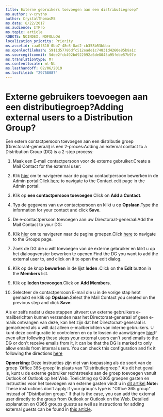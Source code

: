```yaml
---
title: Externe gebruikers toevoegen aan een distributiegroep?
ms.author: v-crytho
author: CrystalThomasMS
ms.date: 8/22/2017
ms.audience: ITPro
ms.topic: article
ROBOTS: NOINDEX, NOFOLLOW
localization_priority: Priority
ms.assetid: caa0f310-0bb7-48e3-8ad2-cb358b53bbba
ms.openlocfilehash: 5911d57786dfc512eade1c74831d4260e85b8a1c
ms.sourcegitcommit: 5dee2fcb492bd922092a6de8045a95febe57b97e
ms.translationtype: MT
ms.contentlocale: nl-NL
ms.lasthandoff: 02/06/2019
ms.locfileid: "29758087"
---
```

# <a name="adding-external-users-to-a-distribution-group"></a><span data-ttu-id="d3a84-102">Externe gebruikers toevoegen aan een distributiegroep?</span><span class="sxs-lookup"><span data-stu-id="d3a84-102">Adding external users to a Distribution Group?</span></span>

<span data-ttu-id="d3a84-103">Een extern contactpersoon toevoegen aan een distributie groep (Directoraat-generaal) is een 2-proces:</span><span class="sxs-lookup"><span data-stu-id="d3a84-103">Adding an external contact to a Distribution Group (DG) is a 2-step process:</span></span>
  
1. <span data-ttu-id="d3a84-104">Maak een E-mail contactpersoon voor de externe gebruiker:</span><span class="sxs-lookup"><span data-stu-id="d3a84-104">Create a Mail Contact for the external user:</span></span>
    
1. <span data-ttu-id="d3a84-105">Klik [hier](https://admin.microsoft.com/adminportal/home#/Contact) om te navigeren naar de pagina contactpersoon bewerken in de Admin portal.</span><span class="sxs-lookup"><span data-stu-id="d3a84-105">Click [here](https://admin.microsoft.com/adminportal/home#/Contact) to navigate to the Contact edit page in the Admin portal.</span></span> 
    
2. <span data-ttu-id="d3a84-106">Klik op **een contactpersoon toevoegen**.</span><span class="sxs-lookup"><span data-stu-id="d3a84-106">Click on **Add a Contact**.</span></span>
    
3. <span data-ttu-id="d3a84-107">Typ de gegevens van uw contactpersoon en klikt u op **Opslaan**.</span><span class="sxs-lookup"><span data-stu-id="d3a84-107">Type the information for your contact and click **Save**.</span></span>
    
2. <span data-ttu-id="d3a84-108">De e-contactpersoon toevoegen aan uw Directoraat-generaal:</span><span class="sxs-lookup"><span data-stu-id="d3a84-108">Add the Mail Contact to your DG:</span></span>
    
1. <span data-ttu-id="d3a84-109">Klik [hier](https://admin.microsoft.com/adminportal/home#/groups) om te navigeren naar de pagina groepen.</span><span class="sxs-lookup"><span data-stu-id="d3a84-109">Click [here](https://admin.microsoft.com/adminportal/home#/groups) to navigate to the Groups page.</span></span> 
    
2. <span data-ttu-id="d3a84-110">Zoek de DG die u wilt toevoegen van de externe gebruiker en klikt u op het dialoogvenster bewerken te openen.</span><span class="sxs-lookup"><span data-stu-id="d3a84-110">Find the DG you want to add the external user to, and click on it to open the edit dialog.</span></span>
    
3. <span data-ttu-id="d3a84-111">Klik op de knop **bewerken** in de lijst **leden** .</span><span class="sxs-lookup"><span data-stu-id="d3a84-111">Click on the **Edit** button in the **Members** list.</span></span> 
    
4. <span data-ttu-id="d3a84-112">Klik op **leden toevoegen**.</span><span class="sxs-lookup"><span data-stu-id="d3a84-112">Click on **Add Members**.</span></span>
    
5. <span data-ttu-id="d3a84-113">Selecteer de contactpersoon E-mail die u in de vorige stap hebt gemaakt en klik op **Opslaan**.</span><span class="sxs-lookup"><span data-stu-id="d3a84-113">Select the Mail Contact you created on the previous step and click **Save**.</span></span>
    
<span data-ttu-id="d3a84-p101">Als er zelfs nadat u deze stappen uitvoert uw externe gebruikers e-mailberichten kunnen verzenden naar het Directoraat-generaal of geen e-mails ontvangen van deze, kan het zijn dat het Directoraat-generaal is gemarkeerd als u wilt dat alleen e-mailberichten van interne gebruikers. U kunt deze configuratie te controleren en op te lossen de aanwijzingen [hier](https://support.office.com/article/Fix-email-delivery-issues-for-error-code-5-7-133-in-Office-365-991abc19-7756-438f-abcb-39f69b80f284.aspx)</span><span class="sxs-lookup"><span data-stu-id="d3a84-p101">If even after following these steps your external users can't send emails to the DG or don't receive emails from it, it can be that the DG is marked to only allow emails from internal users. You can check this configuration and fix it following the directions [here](https://support.office.com/article/Fix-email-delivery-issues-for-error-code-5-7-133-in-Office-365-991abc19-7756-438f-abcb-39f69b80f284.aspx)</span></span>
  
 <span data-ttu-id="d3a84-p102">**Opmerking:** Deze instructies zijn niet van toepassing als de soort van de groep 'Office 365-groep' in plaats van "Distributiegroep." Als dit het geval is, kunt u de externe gebruiker rechtstreeks aan de groep toevoegen vanuit Outlook of Outlook op het Web. Toelichting op O365 groepen gasten en instructies voor het toevoegen van externe gasten vindt u in [dit artikel](https://support.office.com/article/Guest-access-in-Office-365-Groups-bfc7a840-868f-4fd6-a390-f347bf51aff6.aspx).</span><span class="sxs-lookup"><span data-stu-id="d3a84-p102">**Note:** These instructions don't apply if your group's type is "Office 365 group" instead of "Distribution group." If that is the case, you can add the external user directly to the group from Outlook or Outlook on the Web. Detailed explanation on O365 groups guests as well as instructions for adding external guests can be found in [this article](https://support.office.com/article/Guest-access-in-Office-365-Groups-bfc7a840-868f-4fd6-a390-f347bf51aff6.aspx).</span></span>
  

